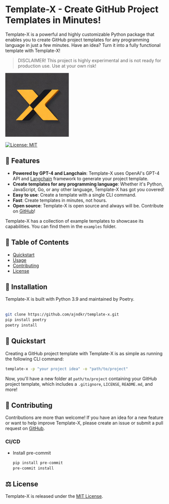# Template-X - Create GitHub Project Templates in Minutes!

Template-X is a powerful and highly customizable Python package that enables you to create GitHub project templates for any programming language in just a few minutes. Have an idea? Turn it into a fully functional template with Template-X!

> DISCLAIMER! This project is highly experimental and is not ready for production use. Use at your own risk!

<img src="assets/logo.jpeg" alt="template-x-logo" width="200">

[![License: MIT](https://img.shields.io/badge/License-MIT-yellow.svg)](https://github.com/ajndkr/template-x/blob/main/LICENSE)

## 🚀 Features

- **Powered by GPT-4 and Langchain**: Template-X uses OpenAI's GPT-4 API and [Langchain](https://langchain.readthedocs.io/en/latest/) framework to generate your project template.
- **Create templates for any programming language**: Whether it's Python, JavaScript, Go, or any other language, Template-X has got you covered!
- **Easy to use**: Create a template with a single CLI command.
- **Fast**: Create templates in minutes, not hours.
- **Open source**: Template-X is open source and always will be. Contribute on [GitHub](https://github.com/ajndkr/template-x)!

Template-X has a collection of example templates to showcase its capabilities. You can find them in the `examples` folder.

## 📖 Table of Contents

- [Quickstart](#-quickstart)
- [Usage](#-usage)
- [Contributing](#-contributing)
- [License](#-license)

## 💾 Installation

Template-X is built with Python 3.9 and maintained by Poetry.

```bash

git clone https://github.com/ajndkr/template-x.git
pip install poetry
poetry install
```

## 🎯 Quickstart

Creating a GitHub project template with Template-X is as simple as running the following CLI command:

```bash
template-x -p "your project idea" -o "path/to/project"
```

Now, you'll have a new folder at `path/to/project` containing your GitHub project template, which includes a `.gitignore`, `LICENSE`, `README.md`, and more!

## 🤝 Contributing

Contributions are more than welcome! If you have an idea for a new feature or want to help improve Template-X, please create an issue or submit a pull request
on [GitHub](https://github.com/ajndkr/template-x).

### CI/CD

- Install pre-commit

  ```bash
  pip install pre-commit
  pre-commit install
  ```

## ⚖️ License

Template-X is released under the [MIT License](https://github.com/ajndkr/template-x/blob/main/LICENSE).
